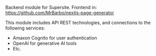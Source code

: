 Backend module for Supersite. Frontend in: https://github.com/MrBarbo/nextjs-page-generator

This module includes API REST technologies, and connections to the following services:
- Amaxon Cognito for user authentication
- OpenAI for generative AI tools
- Etc.
